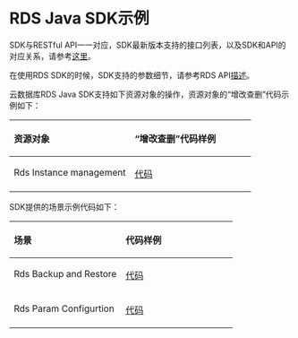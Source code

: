 # RDS Java SDK示例<a name="sdk_01_0041"></a>

SDK与RESTful API一一对应，SDK最新版本支持的接口列表，以及SDK和API的对应关系，请参考[这里](Java-RDS.md)。

在使用RDS SDK的时候，SDK支持的参数细节，请参考RDS API[描述](https://support.huaweicloud.com/api-rds/rds_00_0001.html)。

云数据库RDS Java SDK支持如下资源对象的操作，资源对象的“增改查删”代码示例如下：

<a name="table63415886192049"></a>
<table><thead align="left"><tr id="row66356383192049"><th class="cellrowborder" valign="top" width="50%" id="mcps1.1.3.1.1"><p id="p55421527192049"><a name="p55421527192049"></a><a name="p55421527192049"></a>资源对象</p>
</th>
<th class="cellrowborder" valign="top" width="50%" id="mcps1.1.3.1.2"><p id="p59958670192049"><a name="p59958670192049"></a><a name="p59958670192049"></a>“增改查删”代码样例</p>
</th>
</tr>
</thead>
<tbody><tr id="row2757124192049"><td class="cellrowborder" valign="top" width="50%" headers="mcps1.1.3.1.1 "><p id="p22000514192049"><a name="p22000514192049"></a><a name="p22000514192049"></a>Rds Instance management</p>
</td>
<td class="cellrowborder" valign="top" width="50%" headers="mcps1.1.3.1.2 "><p id="p1033210304328"><a name="p1033210304328"></a><a name="p1033210304328"></a><a href="https://github.com/huaweicloud/huaweicloud-sdk-java/blob/master/examples/rds/v3/RdsInstanceManageServiceDemo.java" target="_blank" rel="noopener noreferrer">代码</a></p>
</td>
</tr>
</tbody>
</table>

SDK提供的场景示例代码如下：

<a name="table51720836192017"></a>
<table><thead align="left"><tr id="row57246160192017"><th class="cellrowborder" valign="top" width="50%" id="mcps1.1.3.1.1"><p id="p57846165192017"><a name="p57846165192017"></a><a name="p57846165192017"></a>场景</p>
</th>
<th class="cellrowborder" valign="top" width="50%" id="mcps1.1.3.1.2"><p id="p55027811192017"><a name="p55027811192017"></a><a name="p55027811192017"></a>代码样例</p>
</th>
</tr>
</thead>
<tbody><tr id="row25488252192017"><td class="cellrowborder" valign="top" width="50%" headers="mcps1.1.3.1.1 "><p id="p51282537192017"><a name="p51282537192017"></a><a name="p51282537192017"></a>Rds Backup and Restore</p>
</td>
<td class="cellrowborder" valign="top" width="50%" headers="mcps1.1.3.1.2 "><p id="p029511113369"><a name="p029511113369"></a><a name="p029511113369"></a><a href="https://github.com/huaweicloud/huaweicloud-sdk-java/blob/master/examples/rds/v3/RdsBackupsAndRestoreDemo.java" target="_blank" rel="noopener noreferrer">代码</a></p>
</td>
</tr>
<tr id="row56129177365"><td class="cellrowborder" valign="top" width="50%" headers="mcps1.1.3.1.1 "><p id="p209501223203613"><a name="p209501223203613"></a><a name="p209501223203613"></a>Rds Param Configurtion</p>
</td>
<td class="cellrowborder" valign="top" width="50%" headers="mcps1.1.3.1.2 "><p id="p1294122719363"><a name="p1294122719363"></a><a name="p1294122719363"></a><a href="https://github.com/huaweicloud/huaweicloud-sdk-java/blob/master/examples/rds/v3/RdsParamConfigDemo.java" target="_blank" rel="noopener noreferrer">代码</a></p>
</td>
</tr>
</tbody>
</table>

